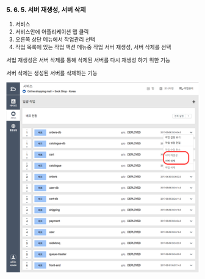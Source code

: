 ### 5. 6. 5. 서버 재생성, 서버 삭제

1. 서비스
2. 서비스안에 어플리케이션 맵 클릭
3. 오른쪽 상단 메뉴에서 작업관리 선택
4. 작업 목록에 있는 작업 액션 메뉴중 작업 서버 재생성, 서버 삭제를 선택

서법 재생성은 서버 삭제를 통해 삭제된 서버를 다시 재생성 하기 위한 기능

서버 삭제는 생성된 서버를 삭제하는 기능

![](/assets/job_recreate_delete.png)

